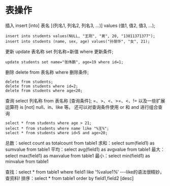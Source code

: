 
# 表操作

插入
insert [into] 表名 [(列名1, 列名2, 列名3, ...)] values (值1, 值2, 值3, ...);

    insert into students values(NULL, "王刚", "男", 20, "13811371377");
    insert into students (name, sex, age) values("孙丽华", "女", 21);


更新
update 表名称 set 列名称=新值 where 更新条件;

    update students set name="张伟鹏", age=19 where id=1;

删除
delete from 表名称 where 删除条件;

    delete from students;
    delete from students where id=2;
    delete from students where age<20;


查询
select 列名称 from 表名称 [查询条件];
=、>、<、>=、<、!= 以及一些扩展运算符 is [not] null、in、like 等。 还可以对查询条件使用 or 和 and 进行组合查询

    select * from students where age > 21;
    select * from students where name like "%王%";
    select * from students where id<5 and age>20;

总数：select count as totalcount from table1
求和：select sum(field1) as sumvalue from table1
平均：select avg(field1) as avgvalue from table1
最大：select max(field1) as maxvalue from table1
最小：select min(field1) as minvalue from table1


查找：select * from table1 where field1 like ’%value1%’ ---like的语法很精妙，查资料!
排序：select * from table1 order by field1,field2 [desc]












